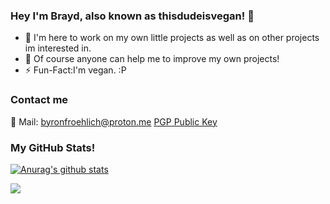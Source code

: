 ### Hey I'm Brayd, also known as thisdudeisvegan! 👋

- 👯 I'm here to work on my own little projects as well as on other projects im interested in.
- 🤔 Of course anyone can help me to improve my own projects!
- ⚡ Fun-Fact:I'm vegan. :P
### Contact me
📧 Mail: byronfroehlich@proton.me [PGP Public Key](https://raw.githubusercontent.com/braydofficial/braydofficial/master/publickey.byronfroehlich%40proton.me-3123cad508611b64276b59f35ff25c7f086fe217.asc)
### My GitHub Stats!
[![Anurag's github stats](https://github-readme-stats.vercel.app/api?username=braydofficial&count_private=true&show_icons=true&theme=dracula&include_all_commits=true)](https://github.com/anuraghazra/github-readme-stats)

<a href="https://www.buymeacoffee.com/braydofficial"><img src="https://img.buymeacoffee.com/button-api/?text=Buy me a coffee&emoji=&slug=braydofficial&button_colour=FFDD00&font_colour=000000&font_family=Cookie&outline_colour=000000&coffee_colour=ffffff"></a>
